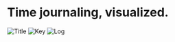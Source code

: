 # Time journaling, visualized.
![Title](http://i.imgur.com/tMpCZ4n.png)
![Key](http://i.imgur.com/biDTHlz.png)
![Log](http://i.imgur.com/CtSPI2T.png)
